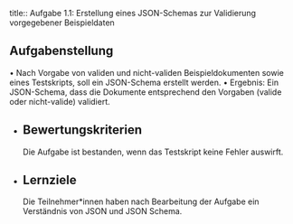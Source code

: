 title:: Aufgabe 1.1: Erstellung eines JSON-Schemas zur Validierung vorgegebener Beispieldaten

## Aufgabenstellung
  • Nach Vorgabe von validen und nicht-validen Beispieldokumenten sowie eines Testskripts, soll ein JSON-Schema erstellt werden.
  • Ergebnis: Ein JSON-Schema, dass die Dokumente entsprechend den Vorgaben (valide oder nicht-valide) validiert.
- ## Bewertungskriterien
  Die Aufgabe ist bestanden, wenn das Testskript keine Fehler auswirft.
- ## Lernziele
  Die Teilnehmer*innen haben nach Bearbeitung der Aufgabe ein Verständnis von JSON und JSON Schema.